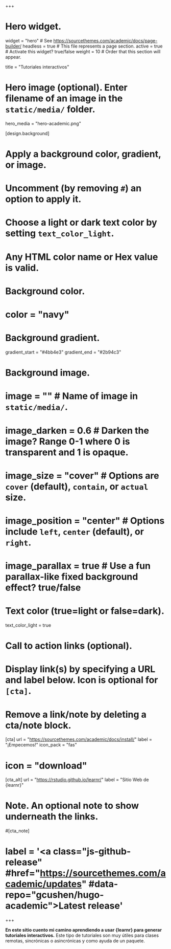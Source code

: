+++
# Hero widget.
widget = "hero"  # See https://sourcethemes.com/academic/docs/page-builder/
headless = true  # This file represents a page section.
active = true  # Activate this widget? true/false
weight = 10  # Order that this section will appear.

title = "Tutoriales interactivos"

# Hero image (optional). Enter filename of an image in the `static/media/` folder.
hero_media = "hero-academic.png"

[design.background]
  # Apply a background color, gradient, or image.
  #   Uncomment (by removing `#`) an option to apply it.
  #   Choose a light or dark text color by setting `text_color_light`.
  #   Any HTML color name or Hex value is valid.

  # Background color.
  # color = "navy"
  
  # Background gradient.
  gradient_start = "#4bb4e3"
  gradient_end = "#2b94c3"
  
  # Background image.
  # image = ""  # Name of image in `static/media/`.
  # image_darken = 0.6  # Darken the image? Range 0-1 where 0 is transparent and 1 is opaque.
  # image_size = "cover"  #  Options are `cover` (default), `contain`, or `actual` size.
  # image_position = "center"  # Options include `left`, `center` (default), or `right`.
  # image_parallax = true  # Use a fun parallax-like fixed background effect? true/false
  
  # Text color (true=light or false=dark).
  text_color_light = true

# Call to action links (optional).
#   Display link(s) by specifying a URL and label below. Icon is optional for `[cta]`.
#   Remove a link/note by deleting a cta/note block.
[cta]
  url = "https://sourcethemes.com/academic/docs/install/"
  label = "¡Empecemos!"
  icon_pack = "fas"
#  icon = "download"
  
[cta_alt]
  url = "https://rstudio.github.io/learnr/"
  label = "Sitio Web de {learnr}"

# Note. An optional note to show underneath the links.
#[cta_note]
#  label = '<a class="js-github-release" #href="https://sourcethemes.com/academic/updates" #data-repo="gcushen/hugo-academic">Latest release<!-- V --></a>'
+++

**En este sitio cuento mi camino aprendiendo a usar {learnr} para generar tutoriales interactivos.**
Este tipo de tutoriales son muy útiles para clases remotas, sincrónicas o asincrónicas y como ayuda de un paquete.

